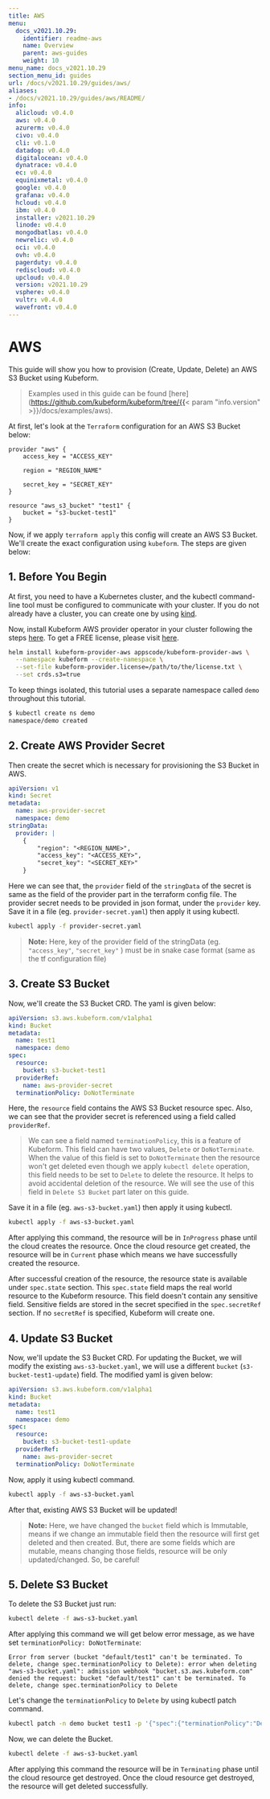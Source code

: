 ```yaml
---
title: AWS
menu:
  docs_v2021.10.29:
    identifier: readme-aws
    name: Overview
    parent: aws-guides
    weight: 10
menu_name: docs_v2021.10.29
section_menu_id: guides
url: /docs/v2021.10.29/guides/aws/
aliases:
- /docs/v2021.10.29/guides/aws/README/
info:
  alicloud: v0.4.0
  aws: v0.4.0
  azurerm: v0.4.0
  civo: v0.4.0
  cli: v0.1.0
  datadog: v0.4.0
  digitalocean: v0.4.0
  dynatrace: v0.4.0
  ec: v0.4.0
  equinixmetal: v0.4.0
  google: v0.4.0
  grafana: v0.4.0
  hcloud: v0.4.0
  ibm: v0.4.0
  installer: v2021.10.29
  linode: v0.4.0
  mongodbatlas: v0.4.0
  newrelic: v0.4.0
  oci: v0.4.0
  ovh: v0.4.0
  pagerduty: v0.4.0
  rediscloud: v0.4.0
  upcloud: v0.4.0
  version: v2021.10.29
  vsphere: v0.4.0
  vultr: v0.4.0
  wavefront: v0.4.0
---
```


# AWS

This guide will show you how to provision (Create, Update, Delete) an AWS S3 Bucket using Kubeform.

> Examples used in this guide can be found [here](https://github.com/kubeform/kubeform/tree/{{< param "info.version" >}}/docs/examples/aws).

At first, let's look at the `Terraform` configuration for an AWS S3 Bucket below:

```
provider "aws" {
    access_key = "ACCESS_KEY"

    region = "REGION_NAME"

    secret_key = "SECRET_KEY"
}

resource "aws_s3_bucket" "test1" {
    bucket = "s3-bucket-test1"
}
```

Now, if we apply `terraform apply` this config will create an AWS S3 Bucket. We'll create the exact configuration using `kubeform`. The steps are given below:

## 1. Before You Begin

At first, you need to have a Kubernetes cluster, and the kubectl command-line tool must be configured to communicate with your cluster. If you do not already have a cluster, you can create one by using [kind](https://kind.sigs.k8s.io/docs/user/quick-start/).

Now, install Kubeform AWS provider operator in your cluster following the steps [here](/docs/v2021.10.29/setup/README). To get a FREE license, please visit [here](https://license-issuer.appscode.com/?p=kubeform-community).

```bash
helm install kubeform-provider-aws appscode/kubeform-provider-aws \
  --namespace kubeform --create-namespace \
  --set-file kubeform-provider.license=/path/to/the/license.txt \
  --set crds.s3=true
```

To keep things isolated, this tutorial uses a separate namespace called `demo` throughout this tutorial.

```bash
$ kubectl create ns demo
namespace/demo created
```

## 2. Create AWS Provider Secret

Then create the secret which is necessary for provisioning the S3 Bucket in AWS.

```yaml
apiVersion: v1
kind: Secret
metadata:
  name: aws-provider-secret
  namespace: demo
stringData:
  provider: |
    {
        "region": "<REGION_NAME>",
        "access_key": "<ACCESS_KEY>",
        "secret_key": "<SECRET_KEY>"
    }
```

Here we can see that, the `provider` field of the `stringData` of the secret is same as the field of the provider part in the terraform config file. The provider secret needs to be provided in json format, under the `provider` key. Save it in a file (eg. `provider-secret.yaml`) then apply it using kubectl.

```bash
kubectl apply -f provider-secret.yaml
```

> **Note:** Here, key of the provider field of the stringData (eg. `"access_key"`, `"secret_key"` ) must be in snake case format (same as the tf configuration file)

## 3. Create S3 Bucket

Now, we'll create the S3 Bucket CRD. The yaml is given below:

```yaml
apiVersion: s3.aws.kubeform.com/v1alpha1
kind: Bucket
metadata:
  name: test1
  namespace: demo
spec:
  resource:
    bucket: s3-bucket-test1
  providerRef:
    name: aws-provider-secret
  terminationPolicy: DoNotTerminate
```

Here, the `resource` field contains the AWS S3 Bucket resource spec. Also, we can see that the provider secret is referenced using a field called `providerRef`.

> We can see a field named `terminationPolicy`, this is a feature of Kubeform. This field can have two values, `Delete` or `DoNotTerminate`. When the value of this field is set to `DoNotTerminate` then the resource won't get deleted even though we apply `kubectl delete` operation, this field needs to be set to `Delete` to delete the resource. It helps to avoid accidental deletion of the resource. We will see the use of this field in `Delete S3 Bucket` part later on this guide.

Save it in a file (eg. `aws-s3-bucket.yaml`) then apply it using kubectl.

```bash
kubectl apply -f aws-s3-bucket.yaml
```

After applying this command, the resource will be in `InProgress` phase until the cloud creates the resource. Once the cloud resource get created, the resource will be in `Current` phase which means we have successfully created the resource.

After successful creation of the resource, the resource state is available under `spec.state` section. This `spec.state` field maps the real world resource to the Kubeform resource. This field doesn't contain any sensitive field. Sensitive fields are stored in the secret specified in the `spec.secretRef` section. If no `secretRef` is specified, Kubeform will create one.

## 4. Update S3 Bucket

Now, we'll update the S3 Bucket CRD. For updating the Bucket, we will modify the existing `aws-s3-bucket.yaml`, we will use a different `bucket` (`s3-bucket-test1-update`) field. The modified yaml is given below:

```yaml
apiVersion: s3.aws.kubeform.com/v1alpha1
kind: Bucket
metadata:
  name: test1
  namespace: demo
spec:
  resource:
    bucket: s3-bucket-test1-update
  providerRef:
    name: aws-provider-secret
  terminationPolicy: DoNotTerminate
```

Now, apply it using kubectl command.

```bash
kubectl apply -f aws-s3-bucket.yaml
```

After that, existing AWS S3 Bucket will be updated!

> **Note:** Here, we have changed the `bucket` field which is Immutable, means if we change an immutable field then the resource will first get deleted and then created. But, there are some fields which are mutable, means changing those fields, resource will be only updated/changed. So, be careful!

## 5. Delete S3 Bucket

To delete the S3 Bucket just run:

```bash
kubectl delete -f aws-s3-bucket.yaml
```

After applying this command we will get below error message, as we have set `terminationPolicy: DoNotTerminate`:

```text
Error from server (bucket "default/test1" can't be terminated. To delete, change spec.terminationPolicy to Delete): error when deleting "aws-s3-bucket.yaml": admission webhook "bucket.s3.aws.kubeform.com" denied the request: bucket "default/test1" can't be terminated. To delete, change spec.terminationPolicy to Delete
```

Let's change the `terminationPolicy` to `Delete` by using kubectl patch command.

```bash
kubectl patch -n demo bucket test1 -p '{"spec":{"terminationPolicy":"Delete"}}' --type="merge"
```

Now, we can delete the Bucket.

```bash
kubectl delete -f aws-s3-bucket.yaml
```

After applying this command the resource will be in `Terminating` phase until the cloud resource get destroyed. Once the cloud resource get destroyed, the resource will get deleted successfully.
